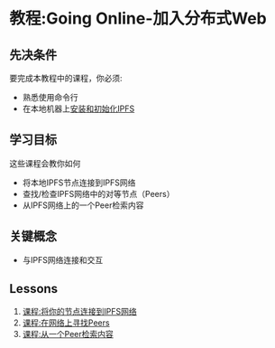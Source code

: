 # 教程:Going Online-加入分布式Web

## 先决条件

要完成本教程中的课程，你必须:

* 熟悉使用命令行
* 在本地机器上[安装和初始化IPFS](../install-ipfs/)

## 学习目标

这些课程会教你如何

* 将本地IPFS节点连接到IPFS网络
* 查找/检查IPFS网络中的对等节点（Peers）
* 从IPFS网络上的一个Peer检索内容

## 关键概念

* 与IPFS网络连接和交互

## Lessons

1. [课程:将你的节点连接到IPFS网络](connect-your-node.md)
2. [课程:在网络上寻找Peers](find-peers.md)
3. [课程:从一个Peer检索内容]()


